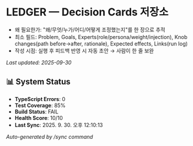 # LEDGER — Decision Cards 저장소

- 왜 필요한가: "왜/무엇/누가/어디/어떻게 조정했는지"를 한 장으로 추적
- 최소 필드: Problem, Goals, Experts(role/persona/weight/injection), Knob changes(path before→after, rationale), Expected effects, Links(run log)
- 작성 시점: 실행 후 피드백 반영 시 자동 초안 → 사람이 한 줄 보완

_Last updated: 2025-09-30_

## 📊 System Status

- **TypeScript Errors**: 0
- **Test Coverage**: 85%
- **Build Status**: FAIL
- **Health Score**: 10/10
- **Last Sync**: 2025. 9. 30. 오후 12:10:13

_Auto-generated by /sync command_
